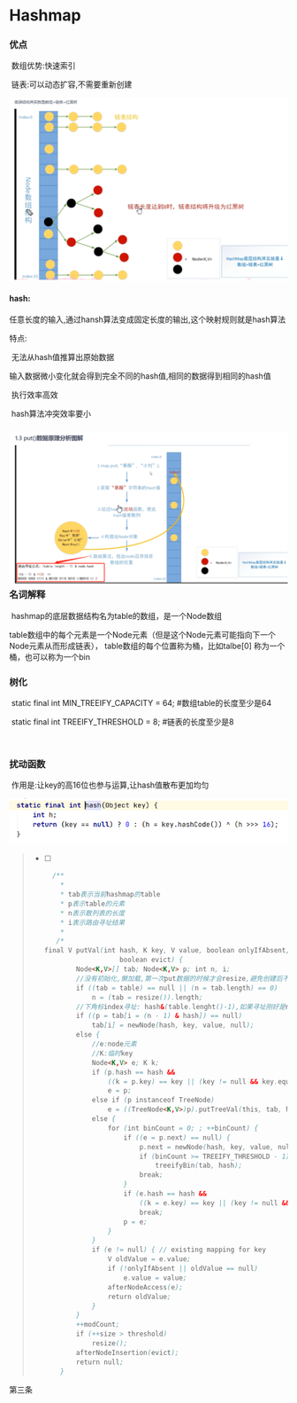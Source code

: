 # Hashmap



### 优点

​					数组优势:快速索引

​					链表:可以动态扩容,不需要重新创建

![1615465879578](assets/1615465879578.png)

#### hash:

​			任意长度的输入,通过hansh算法变成固定长度的输出,这个映射规则就是hash算法

特点:

​		无法从hash值推算出原始数据

​		输入数据微小变化就会得到完全不同的hash值,相同的数据得到相同的hash值

​		执行效率高效

​		hash算法冲突效率要小

### ![1615465900292](assets/1615465900292.png)名词解释

​			hashmap的底层数据结构名为table的数组，是一个Node数组

​			table数组中的每个元素是一个Node元素（但是这个Node元素可能指向下一个Node元素从而形成链表），		table数组的每个位置称为桶，比如talbe[0] 称为一个桶，也可以称为一个bin



### 树化

​			static final int MIN_TREEIFY_CAPACITY = 64;  #数组table的长度至少是64

​			static final int TREEIFY_THRESHOLD = 8;       #链表的长度至少是8

​			

### 扰动函数

​				作用是:让key的高16位也参与运算,让hash值散布更加均匀

![1615465983219](assets/1615465983219.png)

> - [ ] ```java
>     /**
>     	*
>     	* tab表示当前hashmap的table
>       * p表示table的元素
>       * n表示散列表的长度
>       * i表示路由寻址结果
>     	*
>      /*
>   final V putVal(int hash, K key, V value, boolean onlyIfAbsent,
>                      boolean evict) {
>           Node<K,V>[] tab; Node<K,V> p; int n, i;
>           //没有初始化,懒加载,第一次put数据的时候才会resize,避免创建后不放数据,占据空间
>           if ((tab = table) == null || (n = tab.length) == 0)
>               n = (tab = resize()).length;
>           //下角标index寻址: hash&(table.lenght()-1),如果寻址刚好是null,将当前k,v封装成			// 				 node装进去, =null表示没有数据,刚好存进去  
>           if ((p = tab[i = (n - 1) & hash]) == null)
>               tab[i] = newNode(hash, key, value, null);
>           else {
>           	//e:node元素
>           	//K:临时key
>               Node<K,V> e; K k;
>               if (p.hash == hash &&
>                   ((k = p.key) == key || (key != null && key.equals(k))))
>                   e = p;
>               else if (p instanceof TreeNode)
>                   e = ((TreeNode<K,V>)p).putTreeVal(this, tab, hash, key, value);
>               else {
>                   for (int binCount = 0; ; ++binCount) {
>                       if ((e = p.next) == null) {
>                           p.next = newNode(hash, key, value, null);
>                           if (binCount >= TREEIFY_THRESHOLD - 1) // -1 for 1st
>                               treeifyBin(tab, hash);
>                           break;
>                       }
>                       if (e.hash == hash &&
>                           ((k = e.key) == key || (key != null && key.equals(k))))
>                           break;
>                       p = e;
>                   }
>               }
>               if (e != null) { // existing mapping for key
>                   V oldValue = e.value;
>                   if (!onlyIfAbsent || oldValue == null)
>                       e.value = value;
>                   afterNodeAccess(e);
>                   return oldValue;
>               }
>           }
>           ++modCount;
>           if (++size > threshold)
>               resize();
>           afterNodeInsertion(evict);
>           return null;
>       }
>   ```

第三条